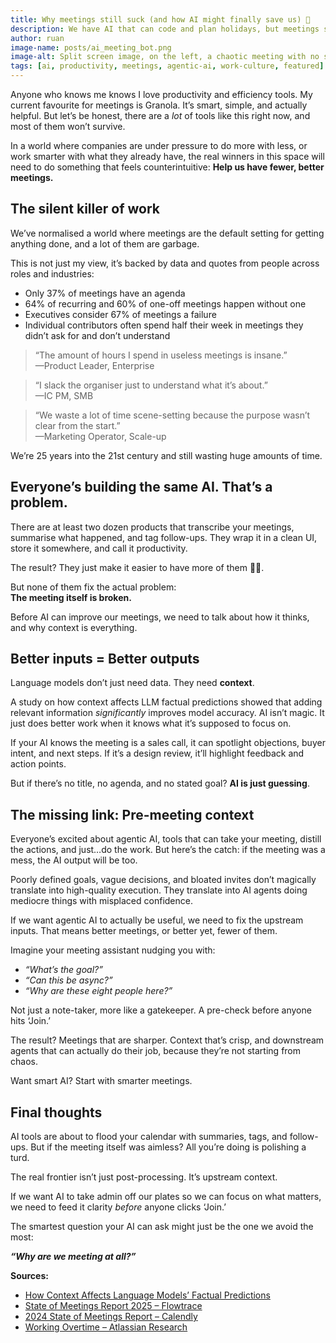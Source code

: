 ```yaml
---
title: Why meetings still suck (and how AI might finally save us) 🤖
description: We have AI that can code and plan holidays, but meetings still waste time. Here's why better inputs, clearer context, and agentic AI could finally fix them.
author: ruan
image-name: posts/ai_meeting_bot.png
image-alt: Split screen image, on the left, a chaotic meeting with no structure and the right, a structured, focused, with AI-generated agenda and action items.
tags: [ai, productivity, meetings, agentic-ai, work-culture, featured]
---
```


Anyone who knows me knows I love productivity and efficiency tools. My current favourite for meetings is Granola. It’s smart, simple, and actually helpful. But let’s be honest, there are a *lot* of tools like this right now, and most of them won’t survive.

In a world where companies are under pressure to do more with less, or work smarter with what they already have, the real winners in this space will need to do something that feels counterintuitive: **Help us have fewer, better meetings.**

## The silent killer of work

We’ve normalised a world where meetings are the default setting for getting anything done, and a lot of them are garbage. 

This is not just my view, it’s backed by data and quotes from people across roles and industries:
- Only 37% of meetings have an agenda
- 64% of recurring and 60% of one-off meetings happen without one
- Executives consider 67% of meetings a failure
- Individual contributors often spend half their week in meetings they didn’t ask for and don’t understand

> “The amount of hours I spend in useless meetings is insane.”  
> —Product Leader, Enterprise  

> “I slack the organiser just to understand what it’s about.”  
> —IC PM, SMB  

> “We waste a lot of time scene-setting because the purpose wasn’t clear from the start.”  
> —Marketing Operator, Scale-up

We’re 25 years into the 21st century and still wasting huge amounts of time.

## Everyone’s building the same AI. That’s a problem.

There are at least two dozen products that transcribe your meetings, summarise what happened, and tag follow-ups. They wrap it in a clean UI, store it somewhere, and call it productivity.

The result? They just make it easier to have more of them 🤦‍♂️.

But none of them fix the actual problem:  
**The meeting itself is broken.**

Before AI can improve our meetings, we need to talk about how it thinks, and why context is everything.

## Better inputs = Better outputs

Language models don’t just need data. They need **context**. 

A study on how context affects LLM factual predictions showed that adding relevant information *significantly* improves model accuracy. AI isn’t magic. It just does better work when it knows what it’s supposed to focus on.

If your AI knows the meeting is a sales call, it can spotlight objections, buyer intent, and next steps. If it’s a design review, it’ll highlight feedback and action points.

But if there’s no title, no agenda, and no stated goal?  **AI is just guessing**.

## The missing link: Pre-meeting context

Everyone’s excited about agentic AI, tools that can take your meeting, distill the actions, and just…do the work.
But here’s the catch: if the meeting was a mess, the AI output will be too.

Poorly defined goals, vague decisions, and bloated invites don’t magically translate into high-quality execution. They translate into AI agents doing mediocre things with misplaced confidence.

If we want agentic AI to actually be useful, we need to fix the upstream inputs. That means better meetings, or better yet, fewer of them.

Imagine your meeting assistant nudging you with:
- *“What’s the goal?”*
- *“Can this be async?”*
- *“Why are these eight people here?”*

Not just a note-taker, more like a gatekeeper. A pre-check before anyone hits ‘Join.’

The result? Meetings that are sharper. Context that’s crisp, and downstream agents that can actually do their job, because they’re not starting from chaos.

Want smart AI? Start with smarter meetings.

## Final thoughts

AI tools are about to flood your calendar with summaries, tags, and follow-ups. But if the meeting itself was aimless? All you’re doing is polishing a turd.

The real frontier isn’t just post-processing. It’s upstream context.

If we want AI to take admin off our plates so we can focus on what matters, we need to feed it clarity *before* anyone clicks ‘Join.’

The smartest question your AI can ask might just be the one we avoid the most:

***“Why are we meeting at all?”***




<div class="sources" markdown="1">
<strong>Sources:</strong>
<ul>
<li><a href="https://arxiv.org/abs/2005.04611">How Context Affects Language Models’ Factual Predictions</a></li>
<li><a href="https://www.flowtrace.co/collaboration-blog/state-of-meetings-report">State of Meetings Report 2025 – Flowtrace</a></li>
<li><a href="https://calendly.com/resources/guides/2024-state-of-meetings-report">2024 State of Meetings Report – Calendly</a></li>
<li><a href="https://www.flexos.work/learn/working-overtime-crave-fewer-meetings-atlassian-research">Working Overtime – Atlassian Research</a></li>
</ul>
</div>
